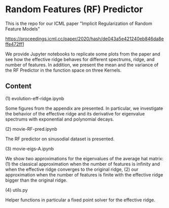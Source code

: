 # Random Features (RF) Predictor

This is the repo for our ICML paper "Implicit Regularization of Random Feature Models"

https://proceedings.icml.cc/paper/2020/hash/de043a5e421240eb846da8effe472ff1

We provide Jupyter notebooks to replicate some plots from the paper and see how the effective ridge behaves for different spectrums, ridge, and number of features. In addition, we present the mean and the variance of the RF Predictor in the function space on three Kernels.

## Content

(1) evolution-eff-ridge.ipynb

Some figures from the appendix are presented. In particular, we investigate the behavior of the effective ridge and its derivative for eigenvalue spectrums with exponential and polynomial decays.

(2) movie-RF-pred.ipynb

The RF predictor on sinusodial dataset is presented.

(3) movie-eigs-A.ipynb

We show two approximations for the eigenvalues of the average hat matrix: (1) the classical approximation when the number of features is infinity and when the effective ridge converges to the original ridge, (2) our approximation when the number of features is finite with the effective ridge bigger than the original ridge.

(4) utils.py

Helper functions in particular a fixed point solver for the effective ridge.
